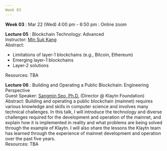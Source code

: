 ```yaml
---
Week 03
---
```


<b>Week 03</b>
: Mar 22 (Wed) 4:00 pm - 6:50 pm
  : Online zoom

<b>Lecture 05</b>
: Blockchain Technology: Advanced<br>
  Instructor: <a href="/kaist/staff/#Min Suk Kang">Min Suk Kang</a><br>
  Abstract: 
  <ul>
    <li>Limitations of layer-1 blockchains (e.g., Bitcoin, Ethereum)</li>
    <li>Emerging layer-1 blockchains</li>
    <li> Layer-2 solutions</li>
  </ul>
  Resources: TBA
  
<b>Lecture 06</b>
: Building and Operating a Public Blockchain: Engineering Perspective<br>
  Guest Speaker: <a href="/kaist/speaker/#Sangmin Seo, Ph.D.">Sangmin Seo, Ph.D.</a> (Director @ Klaytn Foundation)<br>
  Abstract: Building and operating a public blockchain (mainnet) requires various knowledge and skills in computer science and involves many technical challenges. In this talk, I will introduce the technology and diverse challenges required for the development and operation of the mainnet, and explain how it is implemented in reality and what problems are being solved through the example of Klaytn. I will also share the lessons the Klaytn team has learned through the experience of mainnet development and operation over the past five years.<br>
  Resources: TBA
    
